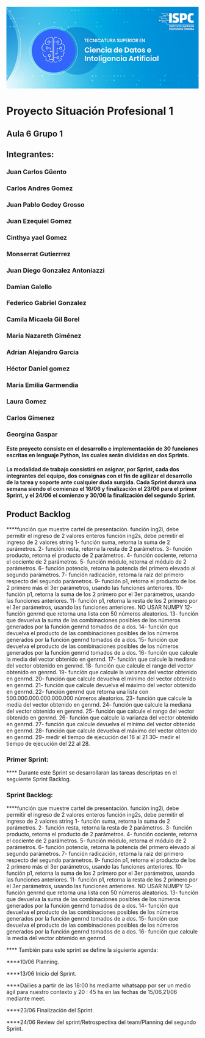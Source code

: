 
![Image text](https://github.com/ispc-programador2022/a6g1-a6g1/blob/main/.github/ISPC_CDIA.jpg)






# Proyecto Situación Profesional 1


## Aula 6 Grupo 1

## Integrantes:

### Juan Carlos	Güento
### Carlos Andres	Gomez
### Juan Pablo Godoy Grosso
### Juan Ezequiel	Gomez
### Cinthya yael Gomez
### Monserrat	Gutierrrez
### Juan Diego Gonzalez Antoniazzi
### Damian Galello
### Federico Gabriel Gonzalez 
### Camila Micaela Gil Borel
### Maria Nazareth Giménez
### Adrian Alejandro Garcia
### Héctor Daniel	gomez
### María Emilia Garmendia
### Laura	Gomez
### Carlos Gimenez
### Georgina Gaspar


#### Este proyecto consiste en el desarrollo e implementación de 30 funciones escritas en lenguaje Python, las cuales serán divididas en dos Sprints.
#### La modalidad de trabajo consistirá en asignar, por Sprint, cada dos integrantes del equipo, dos consignas con el fin de agilizar el desarrollo de la tarea y soporte ante cualquier duda surgida. Cada Sprint durará una semana siendo el comienzo el 16/06 y finalización el 23/06 para el primer Sprint, y el 24/06 el comienzo y 30/06 la finalización del segundo Sprint.

## Product Backlog

****función que muestre cartel de presentación.
función ing2i, debe permitir el ingreso de 2 valores enteros
función ing2s, debe permitir el ingreso de 2 valores string
1- función suma, retorna la suma de 2 parámetros.
2- función resta, retorna la resta de 2 parámetros.
3- función producto, retorna el producto de 2 parámetros.
4- función cociente, retorna el cociente de 2 parámetros.
5- función módulo, retorna el módulo de 2 parámetros.
6- función potencia, retorna la potencia del primero elevado al segundo parámetros.
7- función radicación, retorna la raiz del primero respecto del segundo parámetros.
9- función p1, retorna el producto de los 2 primero más el 3er parámetros, usando las
funciones anteriores.
10- función p1, retorna la suma de los 2 primero por el 3er parámetros, usando las
funciones anteriores.
11- función p1, retorna la resta de los 2 primero por el 3er parámetros, usando las funciones
anteriores.
NO USAR NUMPY
12- función genrnd que retorna una lista con 50 números aleatorios.
13- función que devuelva la suma de las combinaciones posibles de los números generados
por la función genrnd tomados de a dos.
14- función que devuelva el producto de las combinaciones posibles de los números
generados por la función genrnd tomados de a dos.
15- función que devuelva el producto de las combinaciones posibles de los números
generados por la función genrnd tomados de a dos.
16- función que calcule la media del vector obtenido en genrnd.
17- función que calcule la mediana del vector obtenido en genrnd.
18- función que calcule el rango del vector obtenido en genrnd.
19- función que calcule la varianza del vector obtenido en genrnd.
20- función que calcule devuelva el mínimo del vector obtenido en genrnd.
21- función que calcule devuelva el máximo del vector obtenido en genrnd.
22- función genrnd que retorna una lista con 500.000.000.000.000.000 números aleatorios.
23- función que calcule la media del vector obtenido en genrnd.
24- función que calcule la mediana del vector obtenido en genrnd.
25- función que calcule el rango del vector obtenido en genrnd.
26- función que calcule la varianza del vector obtenido en genrnd.
27- función que calcule devuelva el mínimo del vector obtenido en genrnd.
28- función que calcule devuelva el máximo del vector obtenido en genrnd.
29- medir el tiempo de ejecución del 16 al 21
30- medir el tiempo de ejecución del 22 al 28.

### Primer Sprint:

**** Durante este Sprint se desarrollaran las tareas descriptas en el seguiente Sprint Backlog.

### Sprint Backlog:

****función que muestre cartel de presentación.
función ing2i, debe permitir el ingreso de 2 valores enteros
función ing2s, debe permitir el ingreso de 2 valores string
1- función suma, retorna la suma de 2 parámetros.
2- función resta, retorna la resta de 2 parámetros.
3- función producto, retorna el producto de 2 parámetros.
4- función cociente, retorna el cociente de 2 parámetros.
5- función módulo, retorna el módulo de 2 parámetros.
6- función potencia, retorna la potencia del primero elevado al segundo parámetros.
7- función radicación, retorna la raiz del primero respecto del segundo parámetros.
9- función p1, retorna el producto de los 2 primero más el 3er parámetros, usando las
funciones anteriores.
10- función p1, retorna la suma de los 2 primero por el 3er parámetros, usando las
funciones anteriores.
11- función p1, retorna la resta de los 2 primero por el 3er parámetros, usando las funciones
anteriores.
NO USAR NUMPY
12- función genrnd que retorna una lista con 50 números aleatorios.
13- función que devuelva la suma de las combinaciones posibles de los números generados
por la función genrnd tomados de a dos.
14- función que devuelva el producto de las combinaciones posibles de los números
generados por la función genrnd tomados de a dos.
15- función que devuelva el producto de las combinaciones posibles de los números
generados por la función genrnd tomados de a dos.
16- función que calcule la media del vector obtenido en genrnd.

**** También para este sprint se define la siguiente agenda:

****10/06 Planning.

****13/06 Inicio del Sprint.

****Dailies a partir de las 18:00 hs mediante whatsapp por ser un medio ágil para nuestro contexto y 20 : 45 hs en las fechas de 15/06,21/06 mediante meet.

****23/06 Finalización del Sprint.

****24/06 Review del sprint/Retrospectiva del team/Planning del segundo Sprint.

